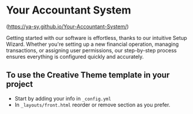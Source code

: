 # Your Accountant System

(https://ya-sy.github.io/Your-Accountant-System/)

Getting started with our software is effortless, thanks to our intuitive Setup Wizard. Whether you're setting up a new financial operation, managing transactions, or assigning user permissions, our step-by-step process ensures everything is configured quickly and accurately.

## To use the Creative Theme template in your project

- Start by adding your info in `_config.yml`
- In `_layouts/front.html` reorder or remove section as you prefer.

